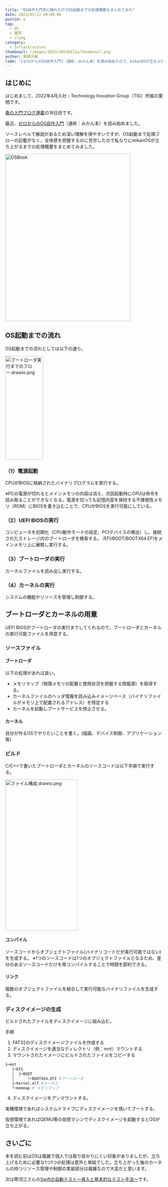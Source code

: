 ```yaml
---
title: "OS自作入門本に触れたのでOS起動までの処理概要をまとめてみた"
date: 2023/05/12 00:00:00
postid: a
tag:
  - OS
  - 書評
  - clang
category:
  - Infrastructure
thumbnail: /images/2023/20230512a/thumbnail.png
author: 栗栖大樹
lede: "[ゼロからのOS自作入門]（通称：みかん本）を読み始めたので、mikanOSが立ち上がるまでの処理概要をまとめてみました。"
---
```

## はじめに

はじめまして、2022年4月入社・Technology Inovation Group（TIG）所属の栗栖です。

[春の入門ブログ連載](/articles/20230417a/)の16日目です。

最近、[ゼロからのOS自作入門](https://www.amazon.co.jp/gp/product/B08Z3MNR9J?ie=UTF8&psc=1&linkCode=sl1&tag=k-tw-22&linkId=09411e4f3f3b631351b67d7c6d518fec&language=ja_JP&ref_=as_li_ss_tl)（通称：みかん本）を読み始めました。

ソースレベルで解説があるため深い理解を得やすいですが、OS起動まで処理フローの記載がなく、全体感を把握するのに苦労したので私なりにmikanOSが立ち上がるまでの処理概要をまとめてみました。

<img src="/images/2023/20230512a/OSBook.png" alt="OSBook" width="400" height="533" loading="lazy">

## OS起動までの流れ

OS起動までの流れとしては以下の通り。

<img src="/images/2023/20230512a/ブートローダ実行までのフロー.drawio.png" alt="ブートローダ実行までのフロー.drawio.png" width="121" height="331" loading="lazy">

### （1）電源起動

CPUがBIOSに格納されたバイナリプログラムを実行する。

※PCの電源が切れるとメインメモリの内容は消え、次回起動時にCPUは命令を読み取ることができなくなる。電源を切っても記憶内容を保持する不揮発性メモリ（ROM）にBIOSを書き込むことで、CPUがBIOSを実行可能にしている。

### （2）UEFI BIOSの実行

コンピュータを初期化（CPU動作モードの設定、PCIデバイスの検出）し、接続されたストレージ内のブートローダを検索する。
/EFI/BOOT/BOOTX64.EFIをメインメモリ上に展開し実行する。

### （3）ブートローダの実行

カーネルファイルを読み出し実行する。

### （4）カーネルの実行

システムの機能やリソースを管理し制御する。

## ブートローダとカーネルの用意

UEFI BIOSがブートローダの実行までしてくれるので、ブートローダとカーネルの実行可能ファイルを用意する。

### ソースファイル

#### ブートローダ

以下の処理があれば良い。

* メモリマップ（物理メモリの配置と使用状況を把握する情報源）を取得する。
* カーネルファイルのヘッダ情報を読み込みイメージベース（バイナリファイルがメモリ上で配置されるアドレス）を特定する
* カーネルを起動しブートサービスを停止させる。

#### カーネル

自分が作るOSでやりたいことを書く。(描画、デバイス制御、アプリケーション等)

### ビルド

C/C++で書いたブートローダとカーネルのソースコードは以下手順で実行する。

<img src="/images/2023/20230512a/ファイル構成.drawio.png" alt="ファイル構成.drawio.png" width="231" height="481" loading="lazy">

#### コンパイル

ソースコードからオブジェクトファイル(バイナリコードだが実行可能ではない)を生成する。
※1つのソースコードは1つのオブジェクトファイルとなるため、差分のあるソースコードだけを再コンパイルすることで時間を節約できる。

#### リンク

複数のオブジェクトファイルを結合して実行可能なバイナリファイルを生成する。

### ディスクイメージの生成

ビルドされたファイルをディスクイメージに組み込む。

手順

1. FAT32のディスクイメージファイルを作成する
2. ディスクイメージを適当なディレクトリ（例：mnt）マウントする
3. マウントされたイメージにビルドされたファイルをコピーする

```sh
├─mnt
   ├─EFI
   │  ├─BOOT
   │      └─BOOTX64.EFI #ブートローダ
   ├─kernel.elf #カーネル
   └─memmap # メモリマップ
```

4. ディスクイメージをアンマウントする。

実機環境であればシステムドライブにディスクイメージを焼いてブートする、

仮想環境であればQEMU等の仮想マシンでディスクイメージを起動するとOSが立ち上がる。

## さいごに

本を読む前はOSは複雑で個人では取り掛かりにくい印象がありましたが、立ち上げるために必要な1つ1つの処理は意外と単純でした。立ち上がった後のカーネルの持つリソース管理や制御の実装部分は複雑なので大変だと思います。

次は寒河江さんの[Swiftの自動テスト〜導入と基本的なテスト手法〜](/articles/20230515a/)です。
